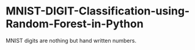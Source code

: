 # MNIST-DIGIT-Classification-using-Random-Forest-in-Python
MNIST digits are nothing but hand written numbers. 
